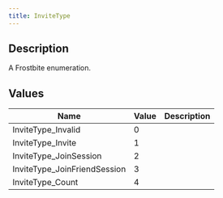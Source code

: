```yaml
---
title: InviteType
---
```

## Description

A Frostbite enumeration.

## Values

| Name                          | Value | Description |
| ----------------------------- | ----- | ----------- |
| InviteType\_Invalid           | 0     |             |
| InviteType\_Invite            | 1     |             |
| InviteType\_JoinSession       | 2     |             |
| InviteType\_JoinFriendSession | 3     |             |
| InviteType\_Count             | 4     |             |
